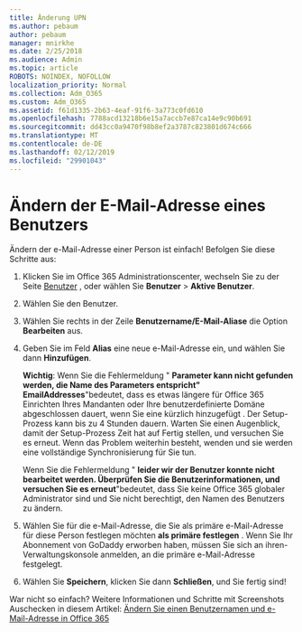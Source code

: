 ```yaml
---
title: Änderung UPN
ms.author: pebaum
author: pebaum
manager: mnirkhe
ms.date: 2/25/2018
ms.audience: Admin
ms.topic: article
ROBOTS: NOINDEX, NOFOLLOW
localization_priority: Normal
ms.collection: Adm_O365
ms.custom: Adm_O365
ms.assetid: f61d1335-2b63-4eaf-91f6-3a773c0fd610
ms.openlocfilehash: 7788acd13218b6e15a7accb7e87ca14e9c90b691
ms.sourcegitcommit: dd43cc0a9470f98b8ef2a3787c823801d674c666
ms.translationtype: MT
ms.contentlocale: de-DE
ms.lasthandoff: 02/12/2019
ms.locfileid: "29901043"
---
```

# <a name="change-a-users-email-address"></a>Ändern der E-Mail-Adresse eines Benutzers

Ändern der e-Mail-Adresse einer Person ist einfach! Befolgen Sie diese Schritte aus:
  
1. Klicken Sie im Office 365 Administrationscenter, wechseln Sie zu der Seite [Benutzer](https://go.microsoft.com/fwlink/p/?linkid=834822) , oder wählen Sie **Benutzer** \> **Aktive Benutzer**.
    
2. Wählen Sie den Benutzer.
    
3. Wählen Sie rechts in der Zeile **Benutzername/E-Mail-Aliase** die Option **Bearbeiten** aus.
    
4. Geben Sie im Feld **Alias** eine neue e-Mail-Adresse ein, und wählen Sie dann **Hinzufügen**.
    
    **Wichtig**: Wenn Sie die Fehlermeldung " **Parameter kann nicht gefunden werden, die Name des Parameters entspricht" EmailAddresses**"bedeutet, dass es etwas längere für Office 365 Einrichten Ihres Mandanten oder Ihre benutzerdefinierte Domäne abgeschlossen dauert, wenn Sie eine kürzlich hinzugefügt . Der Setup-Prozess kann bis zu 4 Stunden dauern. Warten Sie einen Augenblick, damit der Setup-Prozess Zeit hat auf Fertig stellen, und versuchen Sie es erneut. Wenn das Problem weiterhin besteht, wenden und sie werden eine vollständige Synchronisierung für Sie tun.
    
    Wenn Sie die Fehlermeldung " **leider wir der Benutzer konnte nicht bearbeitet werden. Überprüfen Sie die Benutzerinformationen, und versuchen Sie es erneut**"bedeutet, dass Sie keine Office 365 globaler Administrator sind und Sie nicht berechtigt, den Namen des Benutzers zu ändern.
    
5. Wählen Sie für die e-Mail-Adresse, die Sie als primäre e-Mail-Adresse für diese Person festlegen möchten **als primäre festlegen** . Wenn Sie Ihr Abonnement von GoDaddy erworben haben, müssen Sie sich an ihren-Verwaltungskonsole anmelden, an die primäre e-Mail-Adresse festgelegt. 
    
6. Wählen Sie **Speichern**, klicken Sie dann **Schließen**, und Sie fertig sind!
    
War nicht so einfach? Weitere Informationen und Schritte mit Screenshots Auschecken in diesem Artikel: [Ändern Sie einen Benutzernamen und e-Mail-Adresse in Office 365](https://support.office.com/article/Change-a-user-name-and-email-address-in-Office-365-fb5ac074-e203-4e1f-9843-b9d1a3e03297.aspx)
  

